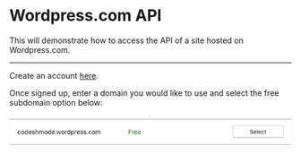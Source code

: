 # Wordpress.com API

This will demonstrate how to access the API of a site hosted on Wordpress.com.

---

Create an account <a href="https://wordpress.com/start/user?ref=logged-out-homepage-lp" target="_blank">here</a>.

Once signed up, enter a domain you would like to use and select the free subdomain option below:

![Wordpress.com subdomain](/images/wordpress/wp-subdomain.png)
